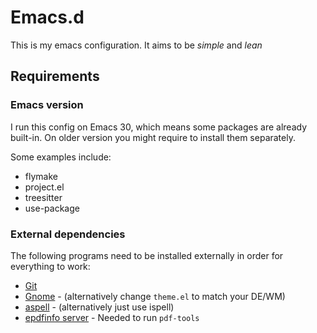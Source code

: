 # Emacs.d

This is my emacs configuration. It aims to be *simple* and *lean*

## Requirements

### Emacs version

I run this config on Emacs 30, which means some packages are already built-in. On older
version you might require to install them separately.

Some examples include:

- flymake
- project.el
- treesitter
- use-package

### External dependencies

The following programs need to be installed externally in order for everything to work:

- [Git](https://git-scm.com)
- [Gnome](https://www.gnome.org/) - (alternatively change `theme.el` to match your DE/WM)
- [aspell](http://aspell.net/) - (alternatively just use ispell)
- [epdfinfo server](https://github.com/vedang/pdf-tools?tab=readme-ov-file#installing-the-epdfinfo-server) - Needed to run `pdf-tools`
